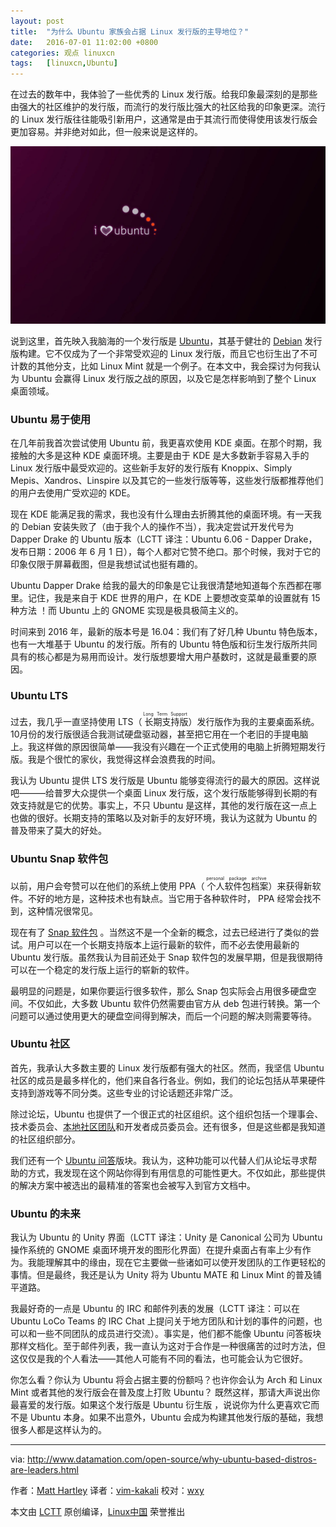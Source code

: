 ```yaml
---
layout: post
title:	"为什么 Ubuntu 家族会占据 Linux 发行版的主导地位？"
date:	2016-07-01 11:02:00 +0800 
categories:	观点 linuxcn 
tags:	[linuxcn,Ubuntu]
---
```



在过去的数年中，我体验了一些优秀的 Linux 发行版。给我印象最深刻的是那些由强大的社区维护的发行版，而流行的发行版比强大的社区给我的印象更深。流行的 Linux 发行版往往能吸引新用户，这通常是由于其流行而使得使用该发行版会更加容易。并非绝对如此，但一般来说是这样的。


![](/Asserts/Images/album/201607/01/110216sauq639pqh8qc337.jpg)


说到这里，首先映入我脑海的一个发行版是 [Ubuntu](http://www.ubuntu.com/)，其基于健壮的 [Debian](https://www.debian.org/) 发行版构建。它不仅成为了一个非常受欢迎的 Linux 发行版，而且它也衍生出了不可计数的其他分支，比如 Linux Mint 就是一个例子。在本文中，我会探讨为何我认为 Ubuntu 会赢得 Linux 发行版之战的原因，以及它是怎样影响到了整个 Linux 桌面领域。


### Ubuntu 易于使用


在几年前我首次尝试使用 Ubuntu 前，我更喜欢使用 KDE 桌面。在那个时期，我接触的大多是这种 KDE 桌面环境。主要是由于 KDE 是大多数新手容易入手的 Linux 发行版中最受欢迎的。这些新手友好的发行版有 Knoppix、Simply Mepis、Xandros、Linspire 以及其它的一些发行版等等，这些发行版都推荐他们的用户去使用广受欢迎的 KDE。


现在 KDE 能满足我的需求，我也没有什么理由去折腾其他的桌面环境。有一天我的 Debian 安装失败了（由于我个人的操作不当），我决定尝试开发代号为 Dapper Drake 的 Ubuntu 版本（LCTT 译注：Ubuntu 6.06 - Dapper Drake，发布日期：2006 年 6 月 1 日），每个人都对它赞不绝口。那个时候，我对于它的印象仅限于屏幕截图，但是我想试试也挺有趣的。


Ubuntu Dapper Drake 给我的最大的印象是它让我很清楚地知道每个东西都在哪里。记住，我是来自于 KDE 世界的用户，在 KDE 上要想改变菜单的设置就有 15 种方法 ！而 Ubuntu 上的 GNOME 实现是极具极简主义的。


时间来到 2016 年，最新的版本号是 16.04：我们有了好几种 Ubuntu 特色版本，也有一大堆基于 Ubuntu 的发行版。所有的 Ubuntu 特色版和衍生发行版所共同具有的核心都是为易用而设计。发行版想要增大用户基数时，这就是最重要的原因。


### Ubuntu LTS


过去，我几乎一直坚持使用 LTS（<ruby> 长期支持版 <rp>  （ </rp> <rt>  Long Term Support </rt> <rp>  ） </rp></ruby>）发行版作为我的主要桌面系统。10月份的发行版很适合我测试硬盘驱动器，甚至把它用在一个老旧的手提电脑上。我这样做的原因很简单——我没有兴趣在一个正式使用的电脑上折腾短期发行版。我是个很忙的家伙，我觉得这样会浪费我的时间。


我认为 Ubuntu 提供 LTS 发行版是 Ubuntu 能够变得流行的最大的原因。这样说吧———给普罗大众提供一个桌面 Linux 发行版，这个发行版能够得到长期的有效支持就是它的优势。事实上，不只 Ubuntu 是这样，其他的发行版在这一点上也做的很好。长期支持的策略以及对新手的友好环境，我认为这就为 Ubuntu 的普及带来了莫大的好处。


### Ubuntu Snap 软件包


以前，用户会夸赞可以在他们的系统上使用 PPA（<ruby> 个人软件包档案 <rp>  （ </rp> <rt>  personal package archive </rt> <rp>  ） </rp></ruby>）来获得新软件。不好的地方是，这种技术也有缺点。当它用于各种软件时， PPA 经常会找不到，这种情况很常见。


现在有了 [Snap 软件包](http://www.datamation.com/open-source/ubuntu-snap-packages-the-good-the-bad-the-ugly.html) 。当然这不是一个全新的概念，过去已经进行了类似的尝试。用户可以在一个长期支持版本上运行最新的软件，而不必去使用最新的 Ubuntu 发行版。虽然我认为目前还处于 Snap 软件包的发展早期，但是我很期待可以在一个稳定的发行版上运行的崭新的软件。


最明显的问题是，如果你要运行很多软件，那么 Snap 包实际会占用很多硬盘空间。不仅如此，大多数 Ubuntu 软件仍然需要由官方从 deb 包进行转换。第一个问题可以通过使用更大的硬盘空间得到解决，而后一个问题的解决则需要等待。


### Ubuntu 社区


首先，我承认大多数主要的 Linux 发行版都有强大的社区。然而，我坚信 Ubuntu 社区的成员是最多样化的，他们来自各行各业。例如，我们的论坛包括从苹果硬件支持到游戏等不同分类。这些专业的讨论话题还非常广泛。


除过论坛，Ubuntu 也提供了一个很正式的社区组织。这个组织包括一个理事会、技术委员会、[本地社区团队](http://loco.ubuntu.com/)和开发者成员委员会。还有很多，但是这些都是我知道的社区组织部分。


我们还有一个 [Ubuntu 问答](http://askubuntu.com/)版块。我认为，这种功能可以代替人们从论坛寻求帮助的方式，我发现在这个网站你得到有用信息的可能性更大。不仅如此，那些提供的解决方案中被选出的最精准的答案也会被写入到官方文档中。


### Ubuntu 的未来


我认为 Ubuntu 的 Unity 界面（LCTT 译注：Unity 是 Canonical 公司为 Ubuntu 操作系统的 GNOME 桌面环境开发的图形化界面）在提升桌面占有率上少有作为。我能理解其中的缘由，现在它主要做一些诸如可以使开发团队的工作更轻松的事情。但是最终，我还是认为 Unity 将为 Ubuntu MATE 和 Linux Mint 的普及铺平道路。


我最好奇的一点是 Ubuntu 的 IRC 和邮件列表的发展（LCTT 译注：可以在 Ubuntu LoCo Teams 的 IRC Chat 上提问关于地方团队和计划的事件的问题，也可以和一些不同团队的成员进行交流）。事实是，他们都不能像 Ubuntu 问答板块那样文档化。至于邮件列表，我一直认为这对于合作是一种很痛苦的过时方法，但这仅仅是我的个人看法——其他人可能有不同的看法，也可能会认为它很好。


你怎么看？你认为 Ubuntu 将会占据主要的份额吗？也许你会认为 Arch 和 Linux Mint 或者其他的发行版会在普及度上打败 Ubuntu？ 既然这样，那请大声说出你最喜爱的发行版。如果这个发行版是 Ubuntu 衍生版 ，说说你为什么更喜欢它而不是 Ubuntu 本身。如果不出意外，Ubuntu 会成为构建其他发行版的基础，我想很多人都是这样认为的。




---


via: <http://www.datamation.com/open-source/why-ubuntu-based-distros-are-leaders.html>


作者：[Matt Hartley](http://www.datamation.com/author/Matt-Hartley-3080.html) 译者：[vim-kakali](https://github.com/vim-kakali) 校对：[wxy](https://github.com/wxy)


本文由 [LCTT](https://github.com/LCTT/TranslateProject) 原创编译，[Linux中国](https://linux.cn/) 荣誉推出
